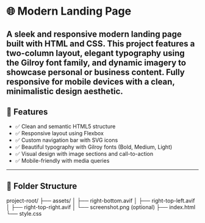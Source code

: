 # 🌐 Modern Landing Page
A sleek and responsive modern landing page built with HTML and CSS. This project features a two-column layout, elegant typography using the Gilroy font family, and dynamic imagery to showcase personal or business content. Fully responsive for mobile devices with a clean, minimalistic design aesthetic.
---

## 🚀 Features

- ✅ Clean and semantic HTML5 structure
- ✅ Responsive layout using Flexbox
- ✅ Custom navigation bar with SVG icons
- ✅ Beautiful typography with Gilroy fonts (Bold, Medium, Light)
- ✅ Visual design with image sections and call-to-action
- ✅ Mobile-friendly with media queries

---

## 📁 Folder Structure
project-root/
├── assets/
│ ├── right-bottom.avif
│ ├── right-top-left.avif
│ ├── right-top-right.avif
│ └── screenshot.png (optional)
├── index.html
└── style.css
